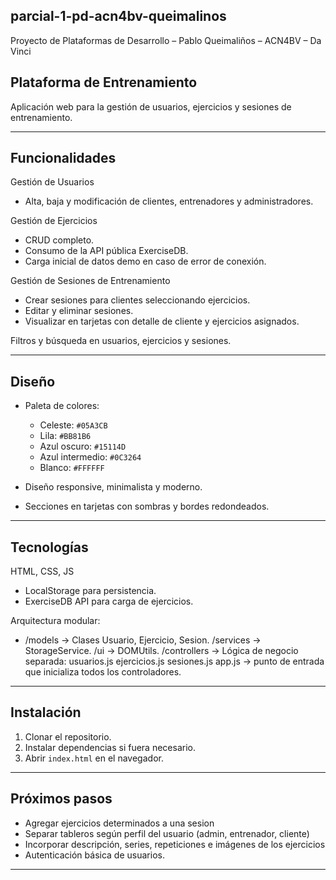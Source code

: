 ## parcial-1-pd-acn4bv-queimalinos
Proyecto de Plataformas de Desarrollo – Pablo Queimaliños – ACN4BV – Da Vinci

## Plataforma de Entrenamiento
Aplicación web para la gestión de usuarios, ejercicios y sesiones de entrenamiento.

---
## Funcionalidades
Gestión de Usuarios
- Alta, baja y modificación de clientes, entrenadores y administradores.

Gestión de Ejercicios
- CRUD completo.
- Consumo de la API pública ExerciseDB.
- Carga inicial de datos demo en caso de error de conexión.

Gestión de Sesiones de Entrenamiento
- Crear sesiones para clientes seleccionando ejercicios.
- Editar y eliminar sesiones.
- Visualizar en tarjetas con detalle de cliente y ejercicios asignados.

Filtros y búsqueda en usuarios, ejercicios y sesiones.

---
## Diseño
- Paleta de colores:
  - Celeste: `#05A3CB`
  - Lila: `#BB81B6`
  - Azul oscuro: `#15114D`
  - Azul intermedio: `#0C3264`
  - Blanco: `#FFFFFF`

- Diseño responsive, minimalista y moderno.
- Secciones en tarjetas con sombras y bordes redondeados.

---
## Tecnologías
HTML, CSS, JS
- LocalStorage para persistencia.
- ExerciseDB API para carga de ejercicios.

Arquitectura modular:
- /models → Clases Usuario, Ejercicio, Sesion.
/services → StorageService.
/ui → DOMUtils.
/controllers → Lógica de negocio separada:
usuarios.js
ejercicios.js
sesiones.js
app.js → punto de entrada que inicializa todos los controladores.

---
## Instalación
1. Clonar el repositorio.
2. Instalar dependencias si fuera necesario.
3. Abrir `index.html` en el navegador.

---
## Próximos pasos
- Agregar ejercicios determinados a una sesion
- Separar tableros según perfil del usuario (admin, entrenador, cliente)
- Incorporar descripción, series, repeticiones e imágenes de los ejercicios
- Autenticación básica de usuarios.

---
